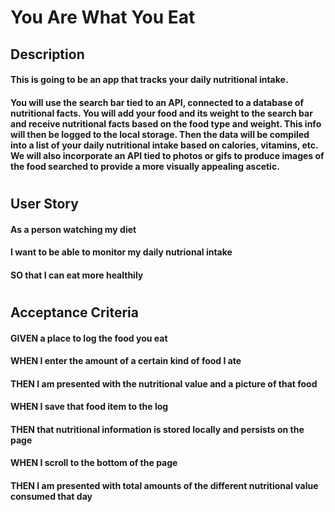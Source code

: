 # You Are What You Eat

## Description
#### This is going to be an app that tracks your daily nutritional intake.
#### You will use the search bar tied to an API, connected to a database of nutritional facts. You will add your food and its weight to the search bar and receive nutritional facts based on the food type and weight. This info will then be logged to the local storage. Then the data will be compiled into a list of your daily nutritional intake based on calories, vitamins, etc. We will also incorporate an API tied to photos or gifs to produce images of the food searched to provide a more visually appealing ascetic.
#
## User Story
#### As a person watching my diet
#### I want to be able to monitor my daily nutrional intake 
#### SO that I can eat more healthily
#
## Acceptance Criteria
#### GIVEN a place to log the food you eat
#### WHEN I enter the amount of a certain kind of food I ate
#### THEN I am presented with the nutritional value and a picture of that food
#### WHEN I save that food item to the log
#### THEN that nutritional information is stored locally and persists on the page
#### WHEN I scroll to the bottom of the page
#### THEN I am presented with total amounts of the different nutritional value consumed that day


